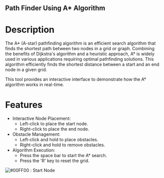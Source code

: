 ## Path Finder Using A* Algorithm

# Description
The A* (A-star) pathfinding algorithm is an efficient search algorithm that finds the shortest path between two nodes in a grid or graph. Combining the benefits of Dijkstra's algorithm and a heuristic approach, A* is widely used in various applications requiring optimal pathfinding solutions.
This algorithm efficiently finds the shortest distance between a start and an end node in a given grid.

This tool provides an interactive interface to demonstrate how the A* algorithm works in real-time.

# Features
- Interactive Node Placement:
   - Left-click to place the start node.
   - Right-click to place the end node.
- Obstacle Management:
   - Left-click and hold to place obstacles.
   - Right-click and hold to remove obstacles.
- Algorithm Execution:
   - Press the space bar to start the A* search.
   - Press the 'R' key to reset the grid.

![#00FF00](https://placehold.co/10x10/00FF00/00FF00.png) : Start Node
